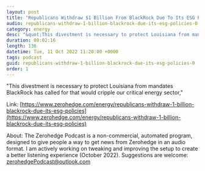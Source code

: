```yaml
---
layout: post
title: "Republicans Withdraw $1 Billion From BlackRock Due To Its ESG Policies"
audio: republicans-withdraw-1-billion-blackrock-due-its-esg-policies-0
category: energy
desc: "&quot;This divestment is necessary to protect Louisiana from mandates BlackRock has called for that would cripple our critical energy sector,&quot; "
duration: 00:02:16
length: 136
datetime: Tue, 11 Oct 2022 11:20:00 +0000
tags: podcast
guid: republicans-withdraw-1-billion-blackrock-due-its-esg-policies-0
order: 1
---
```

&quot;This divestment is necessary to protect Louisiana from mandates BlackRock has called for that would cripple our critical energy sector,&quot; 

Link: [https://www.zerohedge.com/energy/republicans-withdraw-1-billion-blackrock-due-its-esg-policies](https://www.zerohedge.com/energy/republicans-withdraw-1-billion-blackrock-due-its-esg-policies)

About: The Zerohedge Podcast is a non-commercial, automated program, designed to give people a way to get news from Zerohedge in an audio format.  I am actively working on tweaking and improving the setup to create a better listening experience (October 2022).  Suggestions are welcome: [zerohedgePodcast@outlook.com](mailto:zerohedgePodcast@outlook.com)